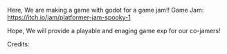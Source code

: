 Here, We are making a game with godot for a game jam!!
Game Jam: https://itch.io/jam/platformer-jam-spooky-1

Hope, We will provide a playable and enaging game exp for our co-jamers!

Credits:
 
